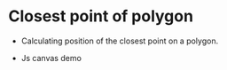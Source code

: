 # Closest point of polygon

* Calculating position of the closest point on a polygon.

* Js canvas demo

